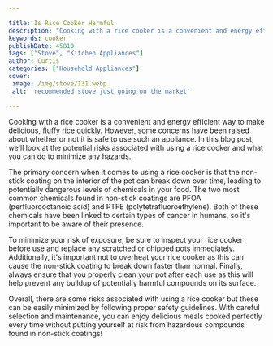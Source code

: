 ```yaml
---

title: Is Rice Cooker Harmful
description: "Cooking with a rice cooker is a convenient and energy efficient way to make delicious, fluffy rice quickly. However, some concerns...get the full scoop"
keywords: cooker
publishDate: 45810
tags: ["Stove", "Kitchen Appliances"]
author: Curtis
categories: ["Household Appliances"]
cover: 
 image: /img/stove/131.webp
 alt: 'recommended stove just going on the market'

---
```


Cooking with a rice cooker is a convenient and energy efficient way to make delicious, fluffy rice quickly. However, some concerns have been raised about whether or not it is safe to use such an appliance. In this blog post, we'll look at the potential risks associated with using a rice cooker and what you can do to minimize any hazards.

The primary concern when it comes to using a rice cooker is that the non-stick coating on the interior of the pot can break down over time, leading to potentially dangerous levels of chemicals in your food. The two most common chemicals found in non-stick coatings are PFOA (perfluorooctanoic acid) and PTFE (polytetrafluoroethylene). Both of these chemicals have been linked to certain types of cancer in humans, so it's important to be aware of their presence.

To minimize your risk of exposure, be sure to inspect your rice cooker before use and replace any scratched or chipped pots immediately. Additionally, it's important not to overheat your rice cooker as this can cause the non-stick coating to break down faster than normal. Finally, always ensure that you properly clean your pot after each use as this will help prevent any buildup of potentially harmful compounds on its surface.

Overall, there are some risks associated with using a rice cooker but these can be easily minimized by following proper safety guidelines. With careful selection and maintenance, you can enjoy delicious meals cooked perfectly every time without putting yourself at risk from hazardous compounds found in non-stick coatings!
